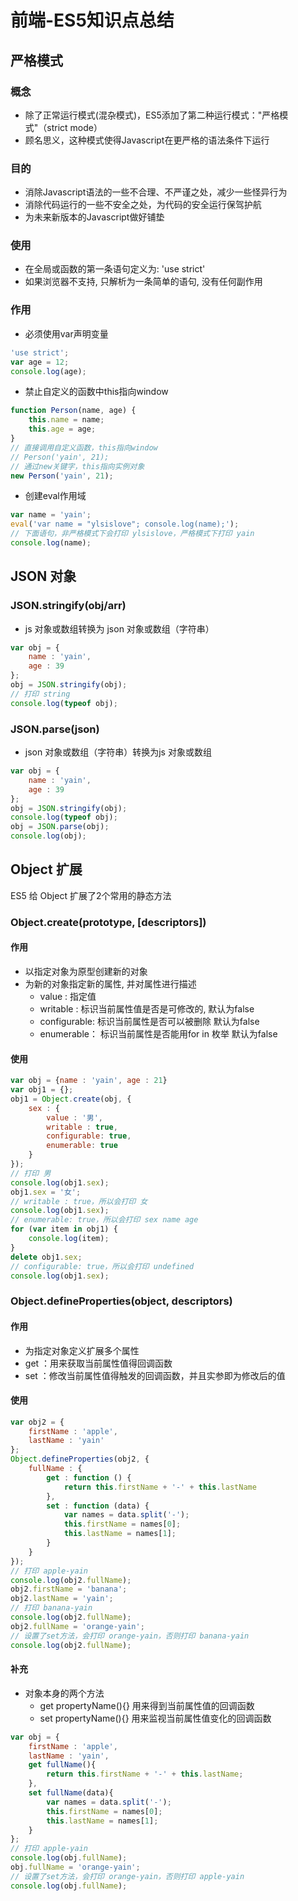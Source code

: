 # 前端-ES5知识点总结

## 严格模式
### 概念
* 除了正常运行模式(混杂模式)，ES5添加了第二种运行模式："严格模式"（strict mode）
* 顾名思义，这种模式使得Javascript在更严格的语法条件下运行

### 目的
* 消除Javascript语法的一些不合理、不严谨之处，减少一些怪异行为
* 消除代码运行的一些不安全之处，为代码的安全运行保驾护航
* 为未来新版本的Javascript做好铺垫

### 使用
* 在全局或函数的第一条语句定义为: 'use strict'
* 如果浏览器不支持, 只解析为一条简单的语句, 没有任何副作用

### 作用
* 必须使用var声明变量
```js
'use strict';
var age = 12;
console.log(age);
```
* 禁止自定义的函数中this指向window
```js
function Person(name, age) {
    this.name = name;
    this.age = age;
}
// 直接调用自定义函数，this指向window
// Person('yain', 21);
// 通过new关键字，this指向实例对象
new Person('yain', 21);
```
* 创建eval作用域
```js
var name = 'yain';
eval('var name = "ylsislove"; console.log(name);');
// 下面语句，非严格模式下会打印 ylsislove，严格模式下打印 yain
console.log(name);
```


## JSON 对象
### JSON.stringify(obj/arr)
* js 对象或数组转换为 json 对象或数组（字符串）
```js
var obj = {
    name : 'yain',
    age : 39
};
obj = JSON.stringify(obj);
// 打印 string 
console.log(typeof obj);
```

### JSON.parse(json)
* json 对象或数组（字符串）转换为js 对象或数组
```js
var obj = {
    name : 'yain',
    age : 39
};
obj = JSON.stringify(obj);
console.log(typeof obj);
obj = JSON.parse(obj);
console.log(obj);
```


## Object 扩展
ES5 给 Object 扩展了2个常用的静态方法

### Object.create(prototype, [descriptors])
#### 作用
* 以指定对象为原型创建新的对象
* 为新的对象指定新的属性, 并对属性进行描述
    * value : 指定值
    * writable : 标识当前属性值是否是可修改的, 默认为false
    * configurable: 标识当前属性是否可以被删除 默认为false
    * enumerable： 标识当前属性是否能用for in 枚举 默认为false

#### 使用
```js
var obj = {name : 'yain', age : 21}
var obj1 = {};
obj1 = Object.create(obj, {
    sex : {
        value : '男',
        writable : true,
        configurable: true,
        enumerable: true
    }
});
// 打印 男
console.log(obj1.sex);
obj1.sex = '女';
// writable : true，所以会打印 女
console.log(obj1.sex);
// enumerable: true，所以会打印 sex name age
for (var item in obj1) {
    console.log(item);
}
delete obj1.sex;
// configurable: true，所以会打印 undefined
console.log(obj1.sex);
```

### Object.defineProperties(object, descriptors)
#### 作用
* 为指定对象定义扩展多个属性
* get ：用来获取当前属性值得回调函数
* set ：修改当前属性值得触发的回调函数，并且实参即为修改后的值

#### 使用
```js
var obj2 = {
    firstName : 'apple',
    lastName : 'yain'
};
Object.defineProperties(obj2, {
    fullName : {
        get : function () {
            return this.firstName + '-' + this.lastName
        },
        set : function (data) {
            var names = data.split('-');
            this.firstName = names[0];
            this.lastName = names[1];
        }
    }
});
// 打印 apple-yain
console.log(obj2.fullName);
obj2.firstName = 'banana';
obj2.lastName = 'yain';
// 打印 banana-yain
console.log(obj2.fullName);
obj2.fullName = 'orange-yain';
// 设置了set方法，会打印 orange-yain，否则打印 banana-yain
console.log(obj2.fullName);
```

#### 补充
* 对象本身的两个方法
    * get propertyName(){} 用来得到当前属性值的回调函数
    * set propertyName(){} 用来监视当前属性值变化的回调函数
```js
var obj = {
    firstName : 'apple',
    lastName : 'yain',
    get fullName(){
        return this.firstName + '-' + this.lastName;
    },
    set fullName(data){
        var names = data.split('-');
        this.firstName = names[0];
        this.lastName = names[1];
    }
};
// 打印 apple-yain
console.log(obj.fullName);
obj.fullName = 'orange-yain';
// 设置了set方法，会打印 orange-yain，否则打印 apple-yain
console.log(obj.fullName);
```
